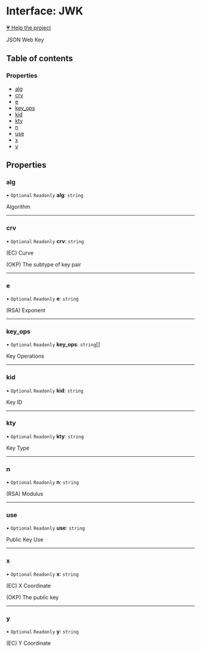# Interface: JWK

[💗 Help the project](https://github.com/sponsors/panva)

JSON Web Key

## Table of contents

### Properties

- [alg](JWK.md#alg)
- [crv](JWK.md#crv)
- [e](JWK.md#e)
- [key\_ops](JWK.md#key_ops)
- [kid](JWK.md#kid)
- [kty](JWK.md#kty)
- [n](JWK.md#n)
- [use](JWK.md#use)
- [x](JWK.md#x)
- [y](JWK.md#y)

## Properties

### alg

• `Optional` `Readonly` **alg**: `string`

Algorithm

___

### crv

• `Optional` `Readonly` **crv**: `string`

(EC) Curve

(OKP) The subtype of key pair

___

### e

• `Optional` `Readonly` **e**: `string`

(RSA) Exponent

___

### key\_ops

• `Optional` `Readonly` **key\_ops**: `string`[]

Key Operations

___

### kid

• `Optional` `Readonly` **kid**: `string`

Key ID

___

### kty

• `Optional` `Readonly` **kty**: `string`

Key Type

___

### n

• `Optional` `Readonly` **n**: `string`

(RSA) Modulus

___

### use

• `Optional` `Readonly` **use**: `string`

Public Key Use

___

### x

• `Optional` `Readonly` **x**: `string`

(EC) X Coordinate

(OKP) The public key

___

### y

• `Optional` `Readonly` **y**: `string`

(EC) Y Coordinate
